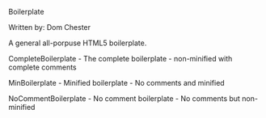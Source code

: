 Boilerplate

Written by: Dom Chester

A general all-porpuse HTML5 boilerplate.

CompleteBoilerplate - The complete boilerplate - non-minified with complete comments

MinBoilerplate - Minified boilerplate - No comments and minified

NoCommentBoilerplate - No comment boilerplate - No comments but non-minified